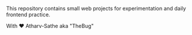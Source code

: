 This repository contains small web projects for experimentation and daily<br>
frontend practice.

With ❤️
Atharv-Sathe aka "TheBug"